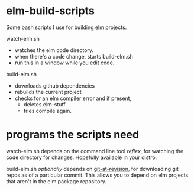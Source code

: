 # elm-build-scripts
Some bash scripts I use for building elm projects.

watch-elm.sh
  - watches the elm code directory.
  - when there's a code change, starts build-elm.sh
  - run this in a window while you edit code.  

build-elm.sh 
  - downloads github dependencies
  - rebuilds the current project
  - checks for an elm compiler error and if present, 
    - deletes elm-stuff
    - tries compile again. 



# programs the scripts need

watch-elm.sh depends on the command line tool *reflex*, for watching the code directory for changes.  Hopefully available in your distro. 
    
build-elm.sh *optionally* depends on [git-at-revision](https://github.com/bburdette/git-at-revision), for downloading git repos as of a particular commit.  This allows you to depend on elm projects that aren't in the elm package repository.

